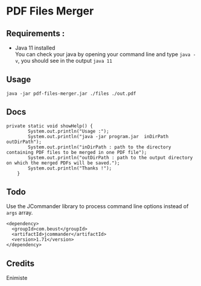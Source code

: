 # PDF Files Merger  

## Requirements :  

- Java 11 installed  
You can check your java by opening your command line and type `java -v`, you should see in the output `java 11`  

## Usage

`java -jar pdf-files-merger.jar ./files ./out.pdf`

## Docs

```
private static void showHelp() {
        System.out.println("Usage :");
        System.out.println("java -jar program.jar  inDirPath outDirPath");
        System.out.println("inDirPath : path to the directory containing PDF files to be merged in one PDF file");
        System.out.println("outDirPath : path to the output directory on which the merged PDFs will be saved.");
        System.out.println("Thanks !");
    }
```

## Todo
Use the JCommander library to process command line options instead of `args` array.
```
<dependency>
  <groupId>com.beust</groupId>
  <artifactId>jcommander</artifactId>
  <version>1.71</version>
</dependency>
```
## Credits
Enimiste